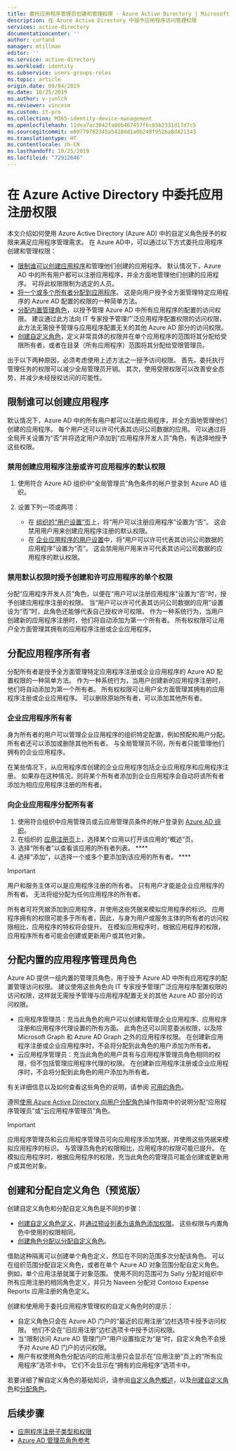 ```yaml
---
title: 委托应用程序管理员创建和管理权限 - Azure Active Directory | Microsoft Docs
description: 在 Azure Active Directory 中授予应用程序访问管理权限
services: active-directory
documentationcenter: ''
author: curtand
manager: mtillman
editor: ''
ms.service: active-directory
ms.workload: identity
ms.subservice: users-groups-roles
ms.topic: article
origin.date: 09/04/2019
ms.date: 10/25/2019
ms.author: v-junlch
ms.reviewer: vincesm
ms.custom: it-pro
ms.collection: M365-identity-device-management
ms.openlocfilehash: 11dea7ac3042fa86b467457f6c85b2331d17d7c5
ms.sourcegitcommit: e60779782345a5428dd1a0b248f9526a8d421343
ms.translationtype: HT
ms.contentlocale: zh-CN
ms.lasthandoff: 10/25/2019
ms.locfileid: "72912646"
---
```

# <a name="delegate-app-registration-permissions-in-azure-active-directory"></a>在 Azure Active Directory 中委托应用注册权限

本文介绍如何使用 Azure Active Directory (Azure AD) 中的自定义角色授予的权限来满足应用程序管理需求。 在 Azure AD中，可以通过以下方式委托应用程序创建和管理权限：

- [限制谁可以创建应用程序](#restrict-who-can-create-applications)和管理他们创建的应用程序。 默认情况下，Azure AD 中的所有用户都可以注册应用程序，并全方面地管理他们创建的应用程序。 可将此权限限制为选定的人员。
- [将一个或多个所有者分配到应用程序](#assign-application-owners)。 这是向用户授予全方面管理特定应用程序的 Azure AD 配置的权限的一种简单方法。
- [分配内置管理角色](#assign-built-in-application-admin-roles)，以授予管理 Azure AD 中所有应用程序的配置的访问权限。 建议通过此方法向 IT 专家授予管理广泛应用程序配置权限的访问权限，此方法无需授予管理与应用程序配置无关的其他 Azure AD 部分的访问权限。
- [创建自定义角色](#create-and-assign-a-custom-role-preview)，定义非常具体的权限并在单个应用程序的范围将其分配给受限所有者，或者在目录（所有应用程序）范围将其分配给受限管理员。

出于以下两种原因，必须考虑使用上述方法之一授予访问权限。 首先，委托执行管理任务的权限可以减少全局管理员开销。 其次，使用受限权限可以改善安全态势，并减少未经授权访问的可能性。

## <a name="restrict-who-can-create-applications"></a>限制谁可以创建应用程序

默认情况下，Azure AD 中的所有用户都可以注册应用程序，并全方面地管理他们创建的应用程序。 每个用户还可以许可代表其访问公司数据的应用。 可以通过将全局开关设置为“否”并将选定用户添加到“应用程序开发人员”角色，有选择地授予这些权限。

### <a name="to-disable-the-default-ability-to-create-application-registrations-or-consent-to-applications"></a>禁用创建应用程序注册或许可应用程序的默认权限

1. 使用符合 Azure AD 组织中“全局管理员”角色条件的帐户登录到 Azure AD 组织。
1. 设置下列一项或两项：

    - 在 [组织的“用户设置”页](https://portal.azure.cn/#blade/Microsoft_AAD_IAM/ActiveDirectoryMenuBlade/UserSettings)上，将“用户可以注册应用程序”设置为“否”。  这会禁用用户用来创建应用程序注册的默认权限。
    - 在 [企业应用程序的用户设置](https://portal.azure.cn/#blade/Microsoft_AAD_IAM/StartboardApplicationsMenuBlade/UserSettings/menuId/)中，将“用户可以许可代表其访问公司数据的应用程序”设置为“否”。  这会禁用用户用来许可代表其访问公司数据的应用程序的默认权限。

### <a name="grant-individual-permissions-to-create-and-consent-to-applications-when-the-default-ability-is-disabled"></a>禁用默认权限时授予创建和许可应用程序的单个权限

分配“应用程序开发人员”角色，以便在“用户可以注册应用程序”设置为“否”时，授予创建应用程序注册的权限。  当“用户可以许可代表其访问公司数据的应用”设置设为“否”时，此角色还能够代表自己授权许可权限。  作为一种系统行为，当用户创建新的应用程序注册时，他们将自动添加为第一个所有者。 所有权权限可让用户全方面管理其拥有的应用程序注册或企业应用程序。

## <a name="assign-application-owners"></a>分配应用程序所有者

分配所有者是授予全方面管理特定应用程序注册或企业应用程序的 Azure AD 配置权限的一种简单方法。 作为一种系统行为，当用户创建新的应用程序注册时，他们将自动添加为第一个所有者。 所有权权限可让用户全方面管理其拥有的应用程序注册或企业应用程序。 可以删除原始所有者，可以添加其他所有者。

### <a name="enterprise-application-owners"></a>企业应用程序所有者

身为所有者的用户可以管理企业应用程序的组织特定配置，例如预配和用户分配。 所有者还可以添加或删除其他所有者。 与全局管理员不同，所有者只能管理他们拥有的企业应用程序。

在某些情况下，从应用程序库创建的企业应用程序包括企业应用程序和应用程序注册。 如果存在这种情况，则将某个所有者添加到企业应用程序会自动将该所有者添加为相应应用程序注册的所有者。

### <a name="to-assign-an-owner-to-an-enterprise-application"></a>向企业应用程序分配所有者

1. 使用符合组织中应用管理员或云应用管理员条件的帐户登录到 [Azure AD 组织](https://portal.azure.cn/#blade/Microsoft_AAD_IAM/ActiveDirectoryMenuBlade/Overview)。
1. 在组织的 [应用注册页](https://portal.azure.cn/#blade/Microsoft_AAD_IAM/StartboardApplicationsMenuBlade/AllApps/menuId/)上，选择某个应用以打开该应用的“概述”页。 
1. 选择“所有者”以查看该应用的所有者列表。 ****  
1. 选择“添加”，以选择一个或多个要添加到该应用的所有者。 ****  

> [!IMPORTANT]
> 用户和服务主体可以是应用程序注册的所有者。 只有用户才能是企业应用程序的所有者。 无法将组分配为任何应用程序的所有者。
>
> 所有者可将凭据添加到应用程序，并使用这些凭据来模拟应用程序的标识。 应用程序拥有的权限可能多于所有者，因此，与身为用户或服务主体的所有者的访问权限相比，应用程序的特权将会提升。 在模拟应用程序时，根据应用程序的权限，应用程序所有者可能会创建或更新用户或其他对象。

## <a name="assign-built-in-application-admin-roles"></a>分配内置的应用程序管理员角色

Azure AD 提供一组内置的管理员角色，用于授予 Azure AD 中所有应用程序的配置管理访问权限。 建议使用这些角色向 IT 专家授予管理广泛应用程序配置权限的访问权限，这样就无需授予管理与应用程序配置无关的其他 Azure AD 部分的访问权限。

- 应用程序管理员：充当此角色的用户可以创建和管理企业应用程序、应用程序注册和应用程序代理设置的所有方面。 此角色还可以同意委派权限，以及除 Microsoft Graph 和 Azure AD Graph 之外的应用程序权限。 在创建新应用程序注册或企业应用程序时，不会将分配到此角色的用户添加为所有者。
- 云应用程序管理员：充当此角色的用户具有与应用程序管理员角色相同的权限，但不包括管理应用程序代理的权限。 在创建新应用程序注册或企业应用程序时，不会将分配到此角色的用户添加为所有者。

有关详细信息以及如何查看这些角色的说明，请参阅 [可用的角色](directory-assign-admin-roles.md#available-roles)。

遵照[使用 Azure Active Directory 向用户分配角色](../fundamentals/active-directory-users-assign-role-azure-portal.md)操作指南中的说明分配“应用程序管理员”或“云应用程序管理员”角色。

> [!IMPORTANT]
> 应用程序管理员和云应用程序管理员可向应用程序添加凭据，并使用这些凭据来模拟应用程序的标识。 与管理员角色的权限相比，应用程序的权限可能已提升。 在模拟应用程序时，根据应用程序的权限，充当此角色的管理员可能会创建或更新用户或其他对象。

## <a name="create-and-assign-a-custom-role-preview"></a>创建和分配自定义角色（预览版）

创建自定义角色和分配自定义角色是不同的步骤：

- [创建自定义角色定义](roles-create-custom.md)，并[通过预设列表为该角色添加权限](roles-custom-available-permissions.md)。  这些权限与内置角色中使用的权限相同。
- [创建角色分配以分配自定义角色](roles-assign-powershell.md)。 

借助这种隔离可以创建单个角色定义，然后在不同的范围多次分配该角色。  可以在组织范围分配自定义角色，或者在单个 Azure AD 对象范围分配自定义角色。 例如，单个应用注册就属于对象范围。 使用不同的范围可为 Sally 分配对组织中所有应用注册的相同角色定义，并只为 Naveen 分配对 Contoso Expense Reports 应用注册的角色定义。

创建和使用用于委托应用程序管理权的自定义角色时的提示：
- 自定义角色只会在 Azure AD 门户的“最近的应用注册”边栏选项卡授予访问权限。 他们不会在“旧应用注册”边栏选项卡中授予访问权限。
- 当“限制访问 Azure AD 管理门户”用户设置指定为“是”时，自定义角色不会授予对 Azure AD 门户的访问权限。
- 用户有权使用角色分配访问的应用注册只会显示在“应用注册”页上的“所有应用程序”选项卡中。 它们不会显示在“拥有的应用程序”选项卡中。

若要详细了解自定义角色的基础知识，请参阅[自定义角色概述](roles-custom-overview.md)，以及[创建自定义角色](roles-create-custom.md)和[分配角色](roles-assign-powershell.md)。

## <a name="next-steps"></a>后续步骤

- [应用程序注册子类型和权限](roles-custom-available-permissions.md)
- [Azure AD 管理员角色参考](directory-assign-admin-roles.md)

<!-- Update_Description: wording update -->